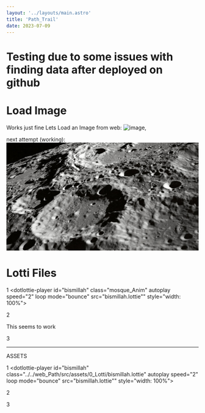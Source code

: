 ```yaml
---
layout: '../layouts/main.astro'
title: 'Path_Trail'
date: 2023-07-09
---
```


# Testing due to some issues with finding data after deployed on github

# Load Image

Works just fine
Lets Load an Image from web:
![image](https://plus.unsplash.com/premium_photo-1676210736121-3994f53bb493?ixlib=rb-4.0.3&ixid=M3wxMjA3fDB8MHxwaG90by1wYWdlfHx8fGVufDB8fHx8fA%3D%3D&auto=format&fit=crop&w=698&q=80),


next attempt (working):
![image](../../src/assets/moon.jpg)
<!-- ![The cat trap in action](../../H2O_Plot/src/assets/0_Wing_Tube.png) -->


# Lotti Files

<!-- ----------------------- load all required sources ---------------------- -->
<script src="https://unpkg.com/@dotlottie/player-component@1.0.0/dist/dotlottie-player.js"></script>
1
  <dotlottie-player
    id="bismillah"
    class="mosque_Anim"
    autoplay
    speed="2"
    loop
    mode="bounce"
    src="bismillah.lottie""
    style="width: 100%">
</dotlottie-player>

2

This seems to work
  <dotlottie-player
    id="bismillah"
    class="mosque_Anim"
    autoplay
    speed="2"
    loop
    mode="bounce"
    src="/web_Path/bismillah.lottie"
    style="width: 100%">
</dotlottie-player>

3
  <dotlottie-player
    id="bismillah"
    class="mosque_Anim"
    autoplay
    speed="2"
    loop
    mode="bounce"
    src="../web_Path/bismillah.lottie"
    style="width: 100%">
</dotlottie-player>

---

ASSETS

1
  <dotlottie-player
    id="bismillah"
    class="../../web_Path/src/assets/0_Lotti/bismillah.lottie"
    autoplay
    speed="2"
    loop
    mode="bounce"
    src="bismillah.lottie""
    style="width: 100%">
</dotlottie-player>

2


  <dotlottie-player
    id="bismillah"
    class="mosque_Anim"
    autoplay
    speed="2"
    loop
    mode="bounce"
    src="../web_Path/src/assets/0_Lotti/bismillah.lottie"
    style="width: 100%">
</dotlottie-player>

3
  <dotlottie-player
    id="bismillah"
    class="mosque_Anim"
    autoplay
    speed="2"
    loop
    mode="bounce"
    src="/web_Path/src/assets/0_Lotti/bismillah.lottie"
    style="width: 100%">
</dotlottie-player>